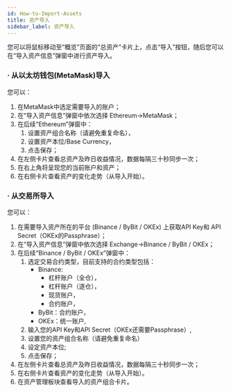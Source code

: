 ```yaml
---
id: How-to-Import-Assets
title: 资产导入
sidebar_label: 资产导入
---
```


您可以将鼠标移动至“概览”页面的“总资产”卡片上，点击“导入”按钮，随后您可以在“导入资产信息”弹窗中进行资产导入。
### · 从以太坊钱包(MetaMask)导入
您可以：

1. 在MetaMask中选定需要导入的账户；
1. 在“导入资产信息”弹窗中依次选择 Ethereum→MetaMask；
1. 在后续“Ethereum”弹窗中：
   1. 设置资产组合名称（请避免重复命名），
   1. 设置资产本位/Base Currency，
   1. 点击保存；
4. 在左侧卡片查看总资产及昨日收益情况，数据每隔三十秒同步一次；
4. 在右上角将呈现您的当前账户和资产；
4. 在右侧卡片查看资产的变化走势（从导入开始）。
### · 从交易所导入
您可以：

1. 在需要导入资产所在的平台 (Binance / ByBit / OKEx) 上获取API Key和 API Secret（OKEx的Passphrase）；
1. 在“导入资产信息”弹窗中依次选择 Exchange→Binance / ByBit / OKEx；
1. 在后续“Binance / ByBit / OKEx”弹窗中：
   1. 选定交易合约类型，目前支持的合约类型包括：
      - Binance: 
         - 杠杆账户（全仓），
         - 杠杆账户（逐仓），
         - 现货账户，
         - 合约账户，
      - ByBit：合约账户，
      - OKEx：统一账户,
   2. 输入您的API Key和API Secret（OKEx还需要Passphrase）,
   2. 设置您的资产组合名称（请避免重复命名）
   2. 设定资产本位; 
   2. 点击保存；
4. 在左侧卡片查看总资产及昨日收益情况，数据每隔三十秒同步一次；
4. 在右侧卡片查看资产的变化走势（从导入开始）。
4. 在资产管理板块查看导入的资产组合卡片。
